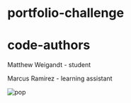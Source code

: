 # portfolio-challenge

# code-authors
Matthew Weigandt - student

Marcus Ramirez - learning assistant

![pop](https://github.com/Mattw05/portfolio-challenge/assets/169001982/cace5865-b2a9-457e-a90e-5c660a986e24)
